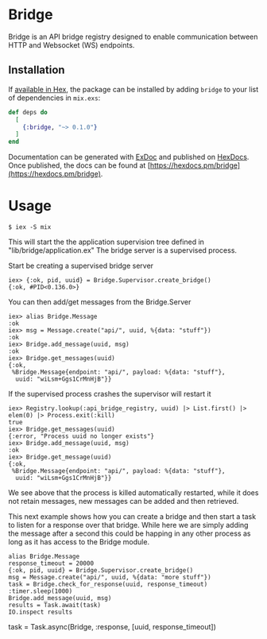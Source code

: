 # Bridge

Bridge is an API bridge registry designed to enable communication between
HTTP and Websocket (WS) endpoints.

## Installation

If [available in Hex](https://hex.pm/docs/publish), the package can be installed
by adding `bridge` to your list of dependencies in `mix.exs`:

```elixir
def deps do
  [
    {:bridge, "~> 0.1.0"}
  ]
end
```

Documentation can be generated with [ExDoc](https://github.com/elixir-lang/ex_doc)
and published on [HexDocs](https://hexdocs.pm). Once published, the docs can
be found at [https://hexdocs.pm/bridge](https://hexdocs.pm/bridge).

# Usage
```
$ iex -S mix
```
This will start the the application supervision tree defined in "lib/bridge/application.ex" The bridge server is a supervised process.

Start be creating a supervised bridge server
```
iex> {:ok, pid, uuid} = Bridge.Supervisor.create_bridge()
{:ok, #PID<0.136.0>}
```

You can then add/get messages from the Bridge.Server
```
iex> alias Bridge.Message
:ok
iex> msg = Message.create("api/", uuid, %{data: "stuff"})
:ok
iex> Bridge.add_message(uuid, msg)
:ok
iex> Bridge.get_messages(uuid)
{:ok,
 %Bridge.Message{endpoint: "api/", payload: %{data: "stuff"},
  uuid: "wiLsm+Ggs1CrMnHjB"}}
```

If the supervised process crashes the supervisor will restart it
```
iex> Registry.lookup(:api_bridge_registry, uuid) |> List.first() |> elem(0) |> Process.exit(:kill)
true
iex> Bridge.get_messages(uuid)
{:error, "Process uuid no longer exists"}
iex> Bridge.add_message(uuid, msg)
:ok
iex> Bridge.get_message(uuid)
{:ok,
 %Bridge.Message{endpoint: "api/", payload: %{data: "stuff"},
  uuid: "wiLsm+Ggs1CrMnHjB"}}
```

We see above that the process is killed automatically restarted, while
it does not retain messages, new messages can be added and then retrieved.

This next example shows how you can create a bridge and then start a task to
listen for a response over that bridge. While here we are simply adding the
message after a second this could be happing in any other process as long
as it has access to the Bridge module.

```
alias Bridge.Message
response_timeout = 20000
{:ok, pid, uuid} = Bridge.Supervisor.create_bridge()
msg = Message.create("api/", uuid, %{data: "more stuff"})
task = Bridge.check_for_response(uuid, response_timeout)
:timer.sleep(1000)
Bridge.add_message(uuid, msg)
results = Task.await(task)
IO.inspect results
```

task = Task.async(Bridge, :response, [uuid, response_timeout])
